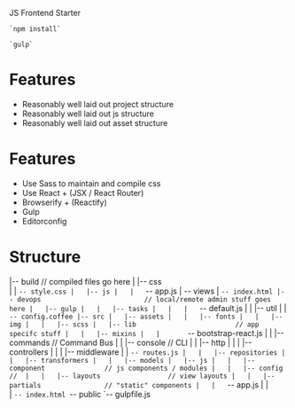 JS Frontend Starter

	`npm install`

	`gulp`


Features
================
 * Reasonably well laid out project structure
 * Reasonably well laid out js structure
 * Reasonably well laid out asset structure

Features
================
 * Use Sass to maintain and compile css
 * Use React + (JSX / React Router)
 * Browserify + (Reactify)
 * Gulp
 * Editorconfig



Structure
================
|-- build							// compiled files go here
|   |-- css			
|   |	`-- style.css
|   |-- js
|   |	`-- app.js
|   -- views
|   `-- index.html
|-- devops							// local/remote admin stuff goes here
|   |-- gulp
|   |	|-- tasks
|   |   |	`-- default.js
|   |	|-- util
|   |   `-- config.coffee
|-- src
|   |-- assets
|   |	|-- fonts
|   |	|-- img
|   |	|-- scss
|   |-- lib							// app specifc stuff
|   |	|-- mixins
|   |		`-- bootstrap-react.js
|   |	|-- commands				// Command Bus
|   |	|-- console					// CLI
|   |	|-- http
|   |	|	|-- controllers
|   |	|	|-- middleware
|   |	`-- routes.js
|   |	|-- repositories
|   |	|-- transformers
|   |	|-- models
|   |-- js
|   |	|-- component				// js components / modules
|   |	|-- config					// 
|   |	|-- layouts					// view layouts
|   |	|-- partials				// "static" components
|   |   `-- app.js
|   |   
|   `-- index.html
`-- public
`-- gulpfile.js
